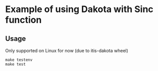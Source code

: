 Example of using Dakota with Sinc function
==========================================

Usage
-----

Only supported on Linux for now (due to itis-dakota wheel)

```
make testenv
make test
```
